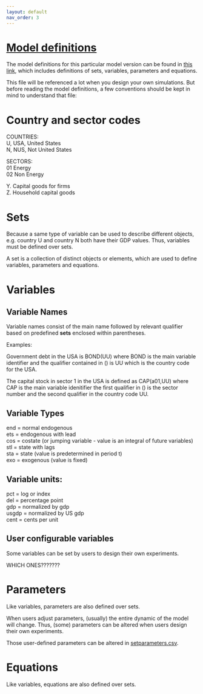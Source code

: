 ```yaml
---
layout: default
nav_order: 3
---
```

# [Model definitions](../model_2R_164/sym/model_2R_164.html)

The model definitions for this particular model version can be found in 
[this link](../model_2R_164/sym/model_2R_164.html), which includes definitions of sets, variables, parameters and equations.

This file will be referenced a lot when you design your own simulations. But before reading the model definitions, 
a few conventions should be kept in mind to understand that file:

# Country and sector codes

COUNTRIES:  
U, USA, United States  
N, NUS, Not United States

SECTORS:  
01 Energy  
02 Non Energy

Y. Capital goods for firms  
Z. Household capital goods

# Sets

Because a same type of variable can be used to describe different objects, e.g. country U and country N both have their GDP values. 
Thus, variables must be defined over sets. 

A set is a collection of distinct objects or elements, which are used to define variables, parameters and equations.

# Variables

## Variable Names

Variable names consist of the main name followed by relevant qualifier based on predefined **sets** enclosed within parentheses.

Examples:

Government debt in the USA is BOND(UU) where BOND is the main variable identifier and the qualifier contained in () is UU which is the country code for the USA.

The capital stock in sector 1 in the USA is defined as CAP(a01,UU) where CAP is the main variable idenitifier the first qualifier in () is the sector number and the second qualifier in the country code UU.

## Variable Types

end = normal endogenous  
ets = endogenous with lead  
cos = costate (or jumping variable - value is an integral of future variables)   
stl = state with lags  
sta = state (value is predetermined in period t)  
exo = exogenous (value is fixed)  

## Variable units:

pct = log or index  
del = percentage point  
gdp = normalized by gdp  
usgdp = normalized by US gdp  
cent = cents per unit  

## User configurable variables

Some variables can be set by users to design their own experiments.

WHICH ONES???????

# Parameters <a id="parameters"></a>

Like variables, parameters are also defined over sets. 

When users adjust parameters, (usually) the entire dynamic of the model will change. 
Thus, (some) parameters can be altered when users design their own experiments.

Those user-defined parameters can be altered in [setparameters.csv](4io_folder.md#setparameters).

# Equations

Like variables, equations are also defined over sets.
